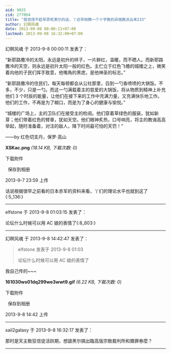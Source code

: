 ```yaml
---
aid: 9025
zid: 277064
title: "我觉得不趁早弄死黑尔的话，丫迟早倒腾一个十字教的异端教派出来233"
author: 幻暝风魂
date: 2013-09-08 00:00:11+07:00
lastmod: 2013-09-08 16:32:00+07:00
---
```


幻暝风魂 于 2013-9-8 00:00:11 发表了：

“新耶路撒冷的太阳，永远是初升的样子，一片鲜红，温暖，而不晒人。而新耶路撒冷的天空，则永远是初升太阳一般的红色。主伫立于红色飞檐的城楼之上，微笑着向他的子民们挥手致意，他嘴角的黑痣，是他神圣的标志。”

“新耶路撒冷的住民们，每天每顿都会从公社那里，舀到一勺香喷喷的大锅饭。不多，不少，只是一勺。而这一勺满载着主的慈爱的大锅饭，将从物质到精神上补充他们 3 个时辰的能量，让他们在接下来的工作中充满力量，又充满快乐地工作。他们的工作，不再是为了糊口，而是为了身心的健康与愉悦。”

“城楼的广场上，主的卫队们在接受主的检阅。他们穿着草绿色的服装，犹如新芽；他们带着红色的臂章，犹如天空。他们眼神炙热，口号响亮，将主的教诲高高举起，随时准备着，对注的敌人，降下时间最可怕的天罚！”

——by 红色切支丹，保罗·高山

**XSKac.png** _(18.14 KB, 下载次数: 0)_

下载附件

&nbsp;
保存到相册

2013-9-7 23:59 上传

话说根据很早之前看的日本赤军的资料来看，丫们的理论水平也就到这了{:5_136:}

---

elfstone 于 2013-9-8 01:03:15 发表了：

论坛什么时候可以用 AC 娘的表情了{:8_603:}

---

幻暝风魂 于 2013-9-8 14:42:47 发表了：

> elfstone 发表于 2013-9-8 01:03
>
> 论坛什么时候可以用 AC 娘的表情了

我自己传的~~~

**161030ws01dq299we3wwt9.gif** _(6.22 KB, 下载次数: 0)_

下载附件

&nbsp;
保存到相册

2013-9-8 14:42 上传

---

sail2galaxy 于 2013-9-8 16:32:17 发表了：

那时是天主敎狂信徒活跃期，想誏黑尔搞出臨高版宗敎裁判所和贖罪券麼？

---
